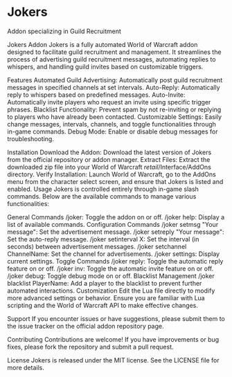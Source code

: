 # Jokers
Addon specializing in Guild Recruitment

Jokers Addon
Jokers is a fully automated World of Warcraft addon designed to facilitate guild recruitment and management. It streamlines the process of advertising guild recruitment messages, automating replies to whispers, and handling guild invites based on customizable triggers.

Features
Automated Guild Advertising: Automatically post guild recruitment messages in specified channels at set intervals.
Auto-Reply: Automatically reply to whispers based on predefined messages.
Auto-Invite: Automatically invite players who request an invite using specific trigger phrases.
Blacklist Functionality: Prevent spam by not re-inviting or replying to players who have already been contacted.
Customizable Settings: Easily change messages, intervals, channels, and toggle functionalities through in-game commands.
Debug Mode: Enable or disable debug messages for troubleshooting.


Installation
Download the Addon:
Download the latest version of Jokers from the official repository or addon manager.
Extract Files:
Extract the downloaded zip file into your World of Warcraft _retail_/Interface/AddOns directory.
Verify Installation:
Launch World of Warcraft, go to the AddOns menu from the character select screen, and ensure that Jokers is listed and enabled.
Usage
Jokers is controlled entirely through in-game slash commands. Below are the available commands to manage various functionalities:

General Commands
/joker: Toggle the addon on or off.
/joker help: Display a list of available commands.
Configuration Commands
/joker setmsg "Your message": Set the advertisement message.
/joker setreply "Your message": Set the auto-reply message.
/joker setinterval X: Set the interval (in seconds) between advertisement messages.
/joker setchannel ChannelName: Set the channel for advertisements.
/joker settings: Display current settings.
Toggle Commands
/joker reply: Toggle the automatic reply feature on or off.
/joker inv: Toggle the automatic invite feature on or off.
/joker debug: Toggle debug mode on or off.
Blacklist Management
/joker blacklist PlayerName: Add a player to the blacklist to prevent further automated interactions.
Customization
Edit the Lua file directly to modify more advanced settings or behavior. Ensure you are familiar with Lua scripting and the World of Warcraft API to make effective changes.

Support
If you encounter issues or have suggestions, please submit them to the issue tracker on the official addon repository page.

Contributing
Contributions are welcome! If you have improvements or bug fixes, please fork the repository and submit a pull request.

License
Jokers is released under the MIT license. See the LICENSE file for more details.
